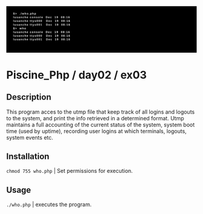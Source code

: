 <img src="../../resources/images/who.png" width="1200">

# Piscine_Php / day02 / ex03

## Description
This program acces to the utmp file that keep track of all logins and logouts to the system, and print the info retrieved in a determined format. Utmp maintains a full accounting of the current status of the system, system boot time (used by uptime), recording user logins at which terminals, logouts, system events etc.

## Installation
`chmod 755 who.php` | Set permissions for execution.

## Usage
`./who.php` | executes the program.
